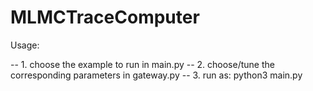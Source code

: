 # MLMCTraceComputer

Usage:

 -- 1. choose the example to run in main.py
 -- 2. choose/tune the corresponding parameters in gateway.py
 -- 3. run as: python3 main.py
